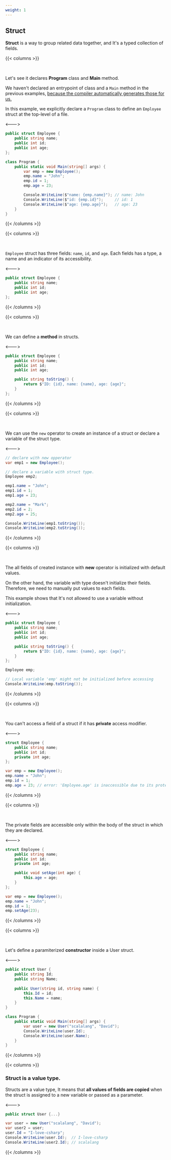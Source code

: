 ```yaml
---
weight: 1
---
```


## Struct

**Struct** is a way to group related data together, and It's a typed collection of fields.

{{< columns >}}

<br />

Let's see it declares **Program** class and **Main** method.

We haven't declared an entrypoint of class and a `Main` method in the previous examples, [because the compiler automatically generates those for us.](https://learn.microsoft.com/en-us/dotnet/csharp/fundamentals/program-structure/top-level-statements)

In this example, we explicitly declare a `Program` class to define an `Employee` struct at the top-level of a file.

<--->

```csharp
public struct Employee {
    public string name;
    public int id;
    public int age;
};

class Program {
    public static void Main(string[] args) {
        var emp = new Employee();
        emp.name = "John";
        emp.id = 1;
        emp.age = 23;

        Console.WriteLine($"name: {emp.name}"); // name: John
        Console.WriteLine($"id: {emp.id}");     // id: 1
        Console.WriteLine($"age: {emp.age}");   // age: 23
    }
}
```

{{< /columns >}}

{{< columns >}}

<br />

`Employee` struct has three fields: `name`, `id`, and `age`. Each fields has a type, a name and an indicator of its accessibility.

<--->

```csharp
public struct Employee {
    public string name;
    public int id;
    public int age;
};
```

{{< /columns >}}

{{< columns >}}

<br />

We can define a **method** in structs.

<--->

```csharp
public struct Employee {
    public string name;
    public int id;
    public int age;

    public string toString() {
        return $"ID: {id}, name: {name}, age: {age}";
    }
};
```

{{< /columns >}}

{{< columns >}}

<br />

We can use the `new` operator to create an instance of a struct or declare a variable of the struct type. 

<--->

```csharp
// declare with new opperator
var emp1 = new Employee();

// declare a variable with struct type.
Employee emp2;

emp1.name = "John";
emp1.id = 1;
emp1.age = 23;

emp2.name = "Mark";
emp2.id = 2;
emp2.age = 25;

Console.WriteLine(emp1.toString());
Console.WriteLine(emp2.toString());
```

{{< /columns >}}

{{< columns >}}

<br/>

The all fields of created instance with **new** operator is initialized with default values. 

On the other hand, the variable with type doesn't initialize their fields. Therefore, we need to manually put values to each fields.

This example shows that It's not allowed to use a variable without initialization.

<--->

```csharp
public struct Employee {
    public string name;
    public int id;
    public int age;

    public string toString() {
        return $"ID: {id}, name: {name}, age: {age}";
    }
};

Employee emp;

// Local variable 'emp' might not be initialized before accessing
Console.WriteLine(emp.toString());
```

{{< /columns >}}

{{< columns >}}

<br />

You can't access a field of a struct if it has **private** access modifier.

<--->

```csharp
struct Employee {
    public string name;
    public int id;
    private int age;
};

var emp = new Employee();
emp.name = "John";
emp.id = 1;
emp.age = 23; // error: 'Employee.age' is inaccessible due to its protection level
```

{{< /columns >}}

{{< columns >}}

<br />

The private fields are accessible only within the body of the struct in which they  are declared.

<--->

```csharp
struct Employee {
    public string name;
    public int id;
    private int age;

    public void setAge(int age) {
        this.age = age;
    }
};

var emp = new Employee();
emp.name = "John";
emp.id = 1;
emp.setAge(23);
```

{{< /columns >}}

{{< columns >}}

<br />

Let's define a paramiterized **constructor** inside a User struct.

<--->

```csharp
public struct User {
    public string Id;
    public string Name;
    
    public User(string id, string name) {
        this.Id = id;
        this.Name = name;
    }
}

class Program {
    public static void Main(string[] args) {
        var user = new User("scalalang", "David");
        Console.WriteLine(user.Id);
        Console.WriteLine(user.Name);
    }
}
```

{{< /columns >}}

{{< columns >}}
### Struct is a value type.

Structs are a value type, It means that **all values of fields are copied** when the struct is assigned to a new variable or passed as a parameter.

<--->

```csharp
public struct User {...}

var user = new User("scalalang", "David");
var user2 = user;
user.Id = "I-love-csharp";
Console.WriteLine(user.Id);  // I-love-csharp
Console.WriteLine(user2.Id); // scalalang
```

{{< /columns >}}